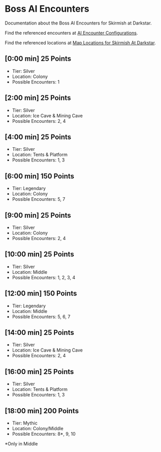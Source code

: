 # Boss AI Encounters

Documentation about the Boss AI Encounters for Skirmish at Darkstar.

Find the referenced encounters at [AI Encounter Configurations](encounter-configs.md).

Find the referenced locations at [Map Locations for Skirmish At Darkstar](../map/locations-skirmish-at-darkstar.md).

<!--
## [0:00 min] # Points
- Tier: Silver, Legendary, Mythic
- Location: Colony & Middle & Ice Cave & Mining Cave & Tents & Platform
- Possible Encounters: 
-->

## [0:00 min] 25 Points
- Tier: Silver
- Location: Colony
- Possible Encounters: 1

## [2:00 min] 25 Points
- Tier: Silver
- Location: Ice Cave & Mining Cave
- Possible Encounters: 2, 4

## [4:00 min] 25 Points
- Tier: Silver
- Location: Tents & Platform
- Possible Encounters: 1, 3

## [6:00 min] 150 Points
- Tier: Legendary
- Location: Colony
- Possible Encounters: 5, 7

## [9:00 min] 25 Points
- Tier: Silver
- Location: Colony
- Possible Encounters: 2, 4

## [10:00 min] 25 Points
- Tier: Silver
- Location: Middle
- Possible Encounters: 1, 2, 3, 4

## [12:00 min] 150 Points
- Tier: Legendary
- Location: Middle
- Possible Encounters: 5, 6, 7

## [14:00 min] 25 Points
- Tier: Silver
- Location: Ice Cave & Mining Cave
- Possible Encounters: 2, 4

## [16:00 min] 25 Points
- Tier: Silver
- Location: Tents & Platform
- Possible Encounters: 1, 3

## [18:00 min] 200 Points
- Tier: Mythic
- Location: Colony/Middle
- Possible Encounters: 8*, 9, 10

*Only in Middle
